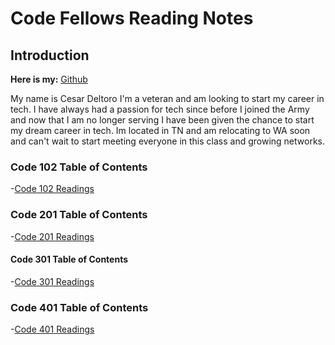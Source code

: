 # Code Fellows Reading Notes

## Introduction

**Here is my:**  [Github](https://github.com/cesardeltoroc)

My name is Cesar Deltoro I'm a veteran and am looking to start my career in tech. I have always had a passion for tech since before I joined the Army and now that I am no longer serving I have been given the chance to start my dream career in tech. Im located in TN and am relocating to WA soon and can't wait to start meeting everyone in this class and growing networks.


### Code 102 Table of Contents

-[Code 102 Readings](./102/README.md)

### Code 201 Table of Contents

-[Code 201 Readings](./201/README.md)

#### Code 301 Table of Contents

-[Code 301 Readings](./301/README.md)

### Code 401 Table of Contents

-[Code 401 Readings](./401/README.md)
